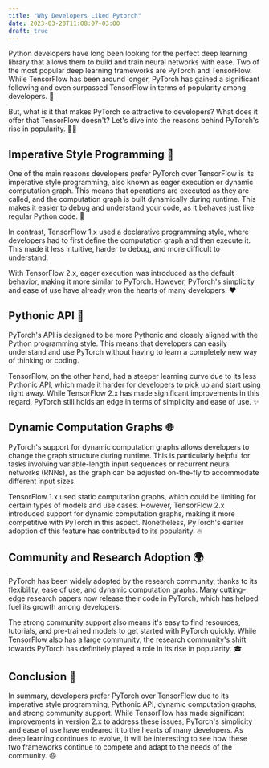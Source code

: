 ```yaml
---
title: "Why Developers Liked Pytorch"
date: 2023-03-20T11:08:07+03:00
draft: true
---
```


Python developers have long been looking for the perfect deep learning library that allows them to build and train neural networks with ease. Two of the most popular deep learning frameworks are PyTorch and TensorFlow. While TensorFlow has been around longer, PyTorch has gained a significant following and even surpassed TensorFlow in terms of popularity among developers. 🚀

But, what is it that makes PyTorch so attractive to developers? What does it offer that TensorFlow doesn't? Let's dive into the reasons behind PyTorch's rise in popularity. 🏊‍♂️

## Imperative Style Programming 🎯

One of the main reasons developers prefer PyTorch over TensorFlow is its imperative style programming, also known as eager execution or dynamic computation graph. This means that operations are executed as they are called, and the computation graph is built dynamically during runtime. This makes it easier to debug and understand your code, as it behaves just like regular Python code. 🐍

In contrast, TensorFlow 1.x used a declarative programming style, where developers had to first define the computation graph and then execute it. This made it less intuitive, harder to debug, and more difficult to understand.

With TensorFlow 2.x, eager execution was introduced as the default behavior, making it more similar to PyTorch. However, PyTorch's simplicity and ease of use have already won the hearts of many developers. ❤️

## Pythonic API 🐍

PyTorch's API is designed to be more Pythonic and closely aligned with the Python programming style. This means that developers can easily understand and use PyTorch without having to learn a completely new way of thinking or coding.

TensorFlow, on the other hand, had a steeper learning curve due to its less Pythonic API, which made it harder for developers to pick up and start using right away. While TensorFlow 2.x has made significant improvements in this regard, PyTorch still holds an edge in terms of simplicity and ease of use. ✨

## Dynamic Computation Graphs 🌐

PyTorch's support for dynamic computation graphs allows developers to change the graph structure during runtime. This is particularly helpful for tasks involving variable-length input sequences or recurrent neural networks (RNNs), as the graph can be adjusted on-the-fly to accommodate different input sizes.

TensorFlow 1.x used static computation graphs, which could be limiting for certain types of models and use cases. However, TensorFlow 2.x introduced support for dynamic computation graphs, making it more competitive with PyTorch in this aspect. Nonetheless, PyTorch's earlier adoption of this feature has contributed to its popularity. 🔥

## Community and Research Adoption 🌍

PyTorch has been widely adopted by the research community, thanks to its flexibility, ease of use, and dynamic computation graphs. Many cutting-edge research papers now release their code in PyTorch, which has helped fuel its growth among developers.

The strong community support also means it's easy to find resources, tutorials, and pre-trained models to get started with PyTorch quickly. While TensorFlow also has a large community, the research community's shift towards PyTorch has definitely played a role in its rise in popularity. 🎓

## Conclusion 🏁

In summary, developers prefer PyTorch over TensorFlow due to its imperative style programming, Pythonic API, dynamic computation graphs, and strong community support. While TensorFlow has made significant improvements in version 2.x to address these issues, PyTorch's simplicity and ease of use have endeared it to the hearts of many developers. As deep learning continues to evolve, it will be interesting to see how these two frameworks continue to compete and adapt to the needs of the community. 😃